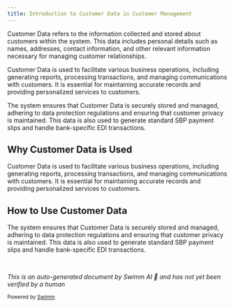 ```yaml
---
title: Introduction to Customer Data in Customer Management
---
```

Customer Data refers to the information collected and stored about customers within the system. This data includes personal details such as names, addresses, contact information, and other relevant information necessary for managing customer relationships.

Customer Data is used to facilitate various business operations, including generating reports, processing transactions, and managing communications with customers. It is essential for maintaining accurate records and providing personalized services to customers.

The system ensures that Customer Data is securely stored and managed, adhering to data protection regulations and ensuring that customer privacy is maintained. This data is also used to generate standard SBP payment slips and handle bank-specific EDI transactions.

## Why Customer Data is Used

Customer Data is used to facilitate various business operations, including generating reports, processing transactions, and managing communications with customers. It is essential for maintaining accurate records and providing personalized services to customers.

## How to Use Customer Data

The system ensures that Customer Data is securely stored and managed, adhering to data protection regulations and ensuring that customer privacy is maintained. This data is also used to generate standard SBP payment slips and handle bank-specific EDI transactions.

&nbsp;

*This is an auto-generated document by Swimm AI 🌊 and has not yet been verified by a human*

<SwmMeta version="3.0.0" repo-id="Z2l0aHViJTNBJTNBa2VsbG8lM0ElM0Fzd2ltbWlv" repo-name="kello"><sup>Powered by [Swimm](/)</sup></SwmMeta>
